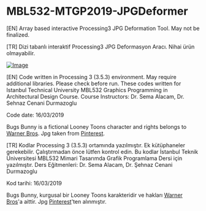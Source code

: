 # MBL532-MTGP2019-JPGDeformer

[EN] Array based interactive Processing3 JPG Deformation Tool. May not be finalized.

[TR] Dizi tabanlı interaktif Processing3 JPG Deformasyon Aracı. Nihai ürün olmayabilir.

[![Image](https://i.hizliresim.com/b63x2nm.gif)](https://hizliresim.com/b63x2nm)

[EN] Code written in Processing 3 (3.5.3) environment. May require additional libraries. Please check before run. 
These codes written for Istanbul Technical University  MBL532 Graphics Programming in Architectural Design Course. 
Course Instructors: Dr. Sema Alacam, Dr. Sehnaz Cenani Durmazoglu

Code date: 16/03/2019

Bugs Bunny is a fictional Looney Toons character and rights belongs to [Warner Bros](https://www.warnerbros.com/). Jpg taken from [Pinterest](https://tr.pinterest.com/). 

[TR] Kodlar Processing 3 (3.5.3) ortamında yazılmıştır. Ek kütüphaneler gerekebilir. Çalıştırmadan önce lütfen kontrol edin.
Bu kodlar İstanbul Teknik Üniversitesi MBL532 Mimari Tasarımda Grafik Programlama Dersi için yazılmıştır.
Ders Eğitmenleri: Dr. Sema Alacam, Dr. Şehnaz Cenani Durmazoglu

Kod tarihi: 16/03/2019

Bugs Bunny, kurgusal bir Looney Toons karakteridir ve hakları [Warner Bros](https://www.warnerbros.com/)'a aittir. Jpg [Pinterest](https://tr.pinterest.com/)'ten alınmıştır.
